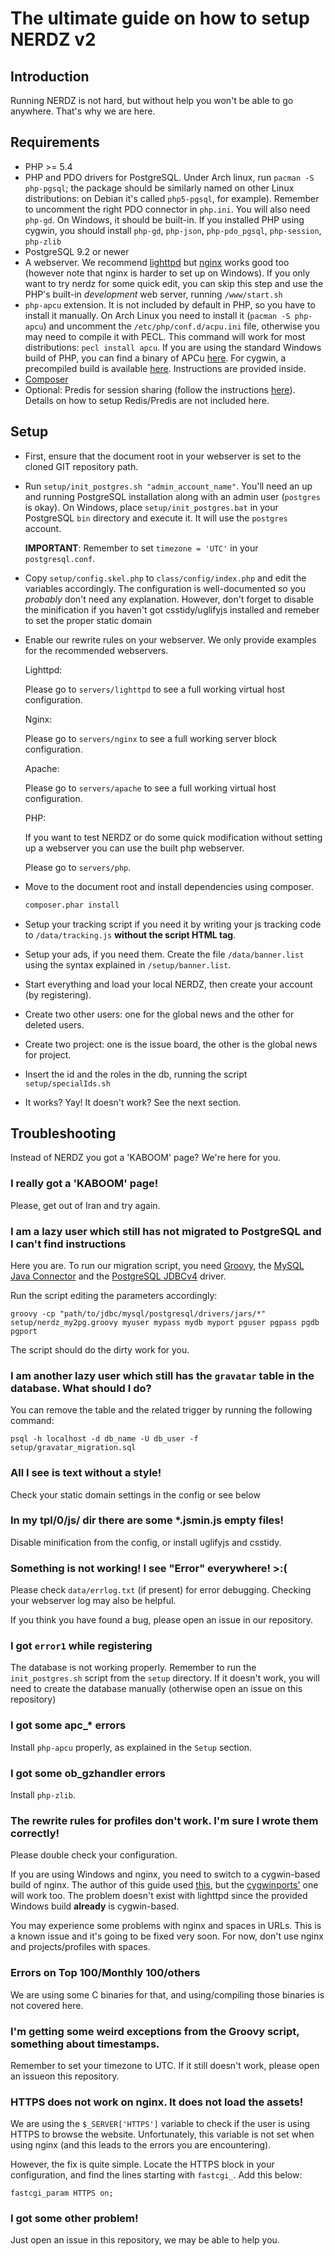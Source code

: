 The ultimate guide on how to setup NERDZ v2
=================================

Introduction
------------

Running NERDZ is not hard, but without help you won't be able to go anywhere. That's why we are here.

Requirements
------------

- PHP >= 5.4
- PHP and PDO drivers for PostgreSQL. Under Arch linux, run `pacman -S php-pgsql`; the package should be similarly named on other Linux distributions: on Debian it's called `php5-pgsql`, for example).
Remember to uncomment the right PDO connector in `php.ini`. You will also need `php-gd`. On Windows, it should be built-in. If you installed PHP using cygwin, you should install `php-gd`, `php-json`, `php-pdo_pgsql`, `php-session`, `php-zlib`
- PostgreSQL 9.2 or newer
- A webserver. We recommend [lighttpd](http://www.lighttpd.net/) but [nginx](http://nginx.org/) works good too (however note that nginx is harder to set up on Windows). If you only want to try nerdz for some quick edit, you can skip this step and use the PHP's built-in _development_ web server, running `/www/start.sh`
- `php-apcu` extension. It is not included by default in PHP, so you have to install it manually. On Arch Linux you need to install it (`pacman -S php-apcu`) and uncomment the `/etc/php/conf.d/acpu.ini` file, otherwise you may need to compile it with PECL. This command will work for most distributions: `pecl install apcu`. If you are using the standard Windows build of PHP, you can find a binary of APCu [here](http://pecl.php.net/package/APCu). For cygwin, a precompiled build is available [here](http://robertof.nwa.xyz/mirror/apcu-cygwin/). Instructions are provided inside.
- [Composer](https://getcomposer.org/)
- Optional: Predis for session sharing (follow the instructions [here](http://pear.nrk.io/)). Details on how to setup Redis/Predis are not included here.

Setup
-----

- First, ensure that the document root in your webserver is set to the cloned GIT repository path.
- Run `setup/init_postgres.sh "admin_account_name"`. You'll need an up and running PostgreSQL installation along with an admin user (`postgres` is okay). On Windows, place `setup/init_postgres.bat` in your PostgreSQL `bin` directory and execute it. It will use the `postgres` account.

  **IMPORTANT**: Remember to set `timezone = 'UTC'` in your `postgresql.conf`.
- Copy `setup/config.skel.php` to `class/config/index.php` and edit the variables accordingly. The configuration is well-documented so you _probably_ don't need any explanation.
  However, don't forget to disable the minification if you haven't got csstidy/uglifyjs installed and remeber to set the proper static domain
- Enable our rewrite rules on your webserver. We only provide examples for the recommended webservers.

  Lighttpd:

  Please go to `servers/lighttpd` to see a full working virtual host configuration.

  Nginx:

  Please go to `servers/nginx` to see a full working server block configuration.

  Apache:

  Please go to `servers/apache` to see a full working virtual host configuration.

  PHP:

  If you want to test NERDZ or do some quick modification without setting up a webserver you can use the built php webserver.

  Please go to `servers/php`.

- Move to the document root and install dependencies using composer.
  ```sh
  composer.phar install
  ```
- Setup your tracking script if you need it by writing your js tracking code to `/data/tracking.js` **without the script HTML tag**.
- Setup your ads, if you need them. Create the file `/data/banner.list` using the syntax explained in `/setup/banner.list`.
- Start everything and load your local NERDZ, then create your account (by registering).
- Create two other users: one for the global news and the other for deleted users.
- Create two project: one is the issue board, the other is the global news for project.
- Insert the id and the roles in the db, running the script `setup/specialIds.sh`
- It works? Yay! It doesn't work? See the next section.

Troubleshooting
---------------

Instead of NERDZ you got a 'KABOOM' page? We're here for you.

### I really got a 'KABOOM' page!

Please, get out of Iran and try again.

### I am a lazy user which still has not migrated to PostgreSQL and I can't find instructions

Here you are. To run our migration script, you need [Groovy](http://groovy.codehaus.org/), the [MySQL Java Connector](https://dev.mysql.com/downloads/connector/j/) and the [PostgreSQL JDBCv4](http://jdbc.postgresql.org/download.html) driver.

Run the script editing the parameters accordingly:

`groovy -cp "path/to/jdbc/mysql/postgresql/drivers/jars/*" setup/nerdz_my2pg.groovy myuser mypass mydb myport pguser pgpass pgdb pgport`

The script should do the dirty work for you.

### I am another lazy user which still has the `gravatar` table in the database. What should I do?

You can remove the table and the related trigger by running the following command:

`psql -h localhost -d db_name -U db_user -f setup/gravatar_migration.sql`

### All I see is text without a style!

Check your static domain settings in the config or see below 

### In my tpl/0/js/ dir there are some *.jsmin.js empty files!

Disable minification from the config, or install uglifyjs and csstidy.

### Something is not working! I see "Error" everywhere! >:(

Please check `data/errlog.txt` (if present) for error debugging. Checking your webserver log may also be helpful.

If you think you have found a bug, please open an issue in our repository.

### I got `error1` while registering

The database is not working properly. Remember to run the `init_postgres.sh` script from the `setup` directory.
If it doesn't work, you will need to create the database manually (otherwise open an issue on this repository)

### I got some apc_* errors

Install `php-apcu` properly, as explained in the `Setup` section.

### I got some ob_gzhandler errors

Install `php-zlib`.

### The rewrite rules for profiles don't work. I'm sure I wrote them correctly!

Please double check your configuration.

If you are using Windows and nginx, you need to switch to a cygwin-based build of nginx. The author of this guide used [this](http://kevinworthington.com/nginx-for-windows/), but the [cygwinports'](https://sourceware.org/cygwinports/) one will work too. The problem doesn't exist with lighttpd since the provided Windows build **already** is cygwin-based.

You may experience some problems with nginx and spaces in URLs. This is a known issue and it's going to be fixed very soon. For now, don't use nginx and projects/profiles with spaces.

### Errors on Top 100/Monthly 100/others

We are using some C binaries for that, and using/compiling those binaries is not covered here.

### I'm getting some weird exceptions from the Groovy script, something about timestamps.

Remember to set your timezone to UTC. If it still doesn't work, please open an issueon this repository.

### HTTPS does not work on nginx. It does not load the assets!

We are using the `$_SERVER['HTTPS']` variable to check if the user is using HTTPS to browse the website. Unfortunately, this variable is not set when using nginx (and this leads to the errors you are encountering).

However, the fix is quite simple. Locate the HTTPS block in your configuration, and find the lines starting with `fastcgi_`. Add this below:

```nginx
fastcgi_param HTTPS on;
```

### I got some other problem!

Just open an issue in this repository, we may be able to help you.
